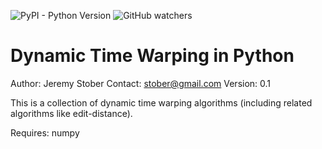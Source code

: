 
![PyPI - Python Version](https://img.shields.io/pypi/pyversions/Django.svg)
![GitHub watchers](https://img.shields.io/github/watchers/badges/shields.svg?style=social&logo=github&label=Watch)

# Dynamic Time Warping in Python

Author: Jeremy Stober
Contact: stober@gmail.com
Version: 0.1

This is a collection of dynamic time warping algorithms (including
related algorithms like edit-distance).

Requires: numpy
